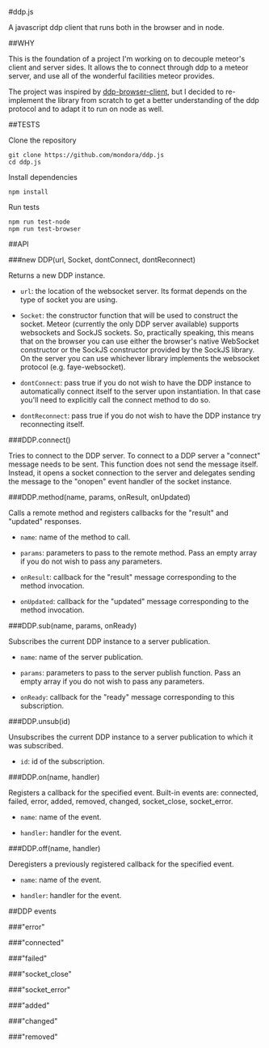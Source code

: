 #ddp.js

A javascript ddp client that runs both in the browser and in node.

##WHY

This is the foundation of a project I'm working on to decouple meteor's client and server sides. It allows the to connect through ddp to a meteor server, and use all of the wonderful facilities meteor provides.

The project was inspired by [ddp-browser-client](https://github.com/bmcmahen/ddp-browser-client), but I decided to re-implement the library from scratch to get a better understanding of the ddp protocol and to adapt it to run on node as well.

##TESTS

Clone the repository

    git clone https://github.com/mondora/ddp.js
	cd ddp.js

Install dependencies

	npm install

Run tests

	npm run test-node
	npm run test-browser


##API





###new DDP(url, Socket, dontConnect, dontReconnect)

Returns a new DDP instance.

- `url`: the location of the websocket server. Its
  format depends on the type of socket you are using.

- `Socket`: the constructor function that will be
  used to construct the socket. Meteor (currently the only
  DDP server available) supports websockets and SockJS
  sockets.  So, practically speaking, this means that on the
  browser you can use either the browser's native WebSocket
  constructor or the SockJS constructor provided by the
  SockJS library.  On the server you can use whichever
  library implements the websocket protocol (e.g.
  faye-websocket).

- `dontConnect`: pass true if you do not wish to have
  the DDP instance to automatically connect itself to the
  server upon instantiation.  In that case you'll need to
  explicitly call the connect method to do so.

- `dontReconnect`: pass true if you do not wish to
  have the DDP instance try reconnecting itself.





###DDP.connect()

Tries to connect to the DDP server.  To connect to a DDP
server a "connect" message needs to be sent.  This function
does not send the message itself.  Instead, it opens a
socket connection to the server and delegates sending the
message to the "onopen" event handler of the socket
instance.





###DDP.method(name, params, onResult, onUpdated)

Calls a remote method and registers callbacks for the
"result" and "updated" responses.

- `name`: name of the method to call.

- `params`: parameters to pass to the remote method. Pass an
  empty array if you do not wish to pass any parameters.

- `onResult`: callback for the "result" message
  corresponding to the method invocation.

- `onUpdated`: callback for the "updated" message
  corresponding to the method invocation.





###DDP.sub(name, params, onReady)

Subscribes the current DDP instance to a server publication.

- `name`: name of the server publication.

- `params`: parameters to pass to the server publish
  function. Pass an empty array if you do not wish to pass
  any parameters.

- `onReady`: callback for the "ready" message corresponding
  to this subscription.





###DDP.unsub(id)

Unsubscribes the current DDP instance to a server
publication to which it was subscribed.

- `id`: id of the subscription.





###DDP.on(name, handler)

Registers a callback for the specified event. Built-in
events are: connected, failed, error, added, removed,
changed, socket_close, socket_error.

- `name`: name of the event.

- `handler`: handler for the event.





###DDP.off(name, handler)

Deregisters a previously registered callback for the
specified event.

- `name`: name of the event.

- `handler`: handler for the event.





##DDP events

###"error"

###"connected"

###"failed"

###"socket_close"

###"socket_error"

###"added"

###"changed"

###"removed"
